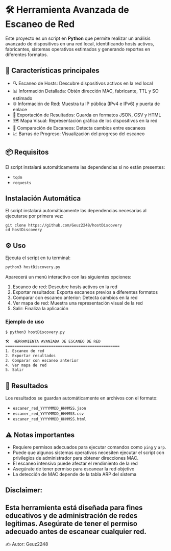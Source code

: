 # 🛠️ Herramienta Avanzada de Escaneo de Red

Este proyecto es un script en **Python** que permite realizar un análisis avanzado de dispositivos en una red local, identificando hosts activos, fabricantes, sistemas operativos estimados y generando reportes en diferentes formatos.

## 🚀 Características principales

- 🔍 Escaneo de Hosts: Descubre dispositivos activos en la red local
- 📊 Información Detallada: Obtén dirección MAC, fabricante, TTL y SO estimado
- 🌐 Información de Red: Muestra tu IP pública (IPv4 e IPv6) y puerta de enlace
- 📁 Exportación de Resultados: Guarda en formatos JSON, CSV y HTML
- 🗺️ Mapa Visual: Representación gráfica de los dispositivos en la red
- 🔄 Comparación de Escaneos: Detecta cambios entre escaneos
- 📈 Barras de Progreso: Visualización del progreso del escaneo

## 📦 Requisitos

El script instalará automáticamente las dependencias si no están presentes:

- `tqdm`
- `requests`

## Instalación Automática

El script instalará automáticamente las dependencias necesarias al ejecutarse por primera vez:

```
git clone https://github.com/Geuz2248/hostDiscovery
cd hostDiscovery
```

## ⚙️ Uso

Ejecuta el script en tu terminal:

```bash
python3 hostDiscovery.py
```

Aparecerá un menú interactivo con las siguientes opciones:

1. Escaneo de red: Descubre hosts activos en la red
2. Exportar resultados: Exporta escaneos previos a diferentes formatos
3. Comparar con escaneo anterior: Detecta cambios en la red
4. Ver mapa de red: Muestra una representación visual de la red
5. Salir: Finaliza la aplicación


### Ejemplo de uso

```bash
$ python3 hostDiscovery.py

🛠️  HERRAMIENTA AVANZADA DE ESCANEO DE RED
==================================================
1. Escaneo de red
2. Exportar resultados
3. Comparar con escaneo anterior
4. Ver mapa de red
5. Salir
```

## 📂 Resultados

Los resultados se guardan automáticamente en archivos con el formato:

- `escaner_red_YYYYMMDD_HHMMSS.json`
- `escaner_red_YYYYMMDD_HHMMSS.csv`
- `escaner_red_YYYYMMDD_HHMMSS.html`

## ⚠️ Notas importantes

- Requiere permisos adecuados para ejecutar comandos como `ping` y `arp`.
- Puede que algunos sistemas operativos necesiten ejecutar el script con privilegios de administrador para obtener direcciones MAC.
- El escaneo intensivo puede afectar el rendimiento de la red
- Asegúrate de tener permiso para escanear la red objetivo
- La detección de MAC depende de la tabla ARP del sistema

## Disclaimer: 

Esta herramienta está diseñada para fines educativos y de administración de redes legítimas. Asegúrate de tener el permiso adecuado antes de escanear cualquier red.
---

✍️ Autor: Geuz2248
